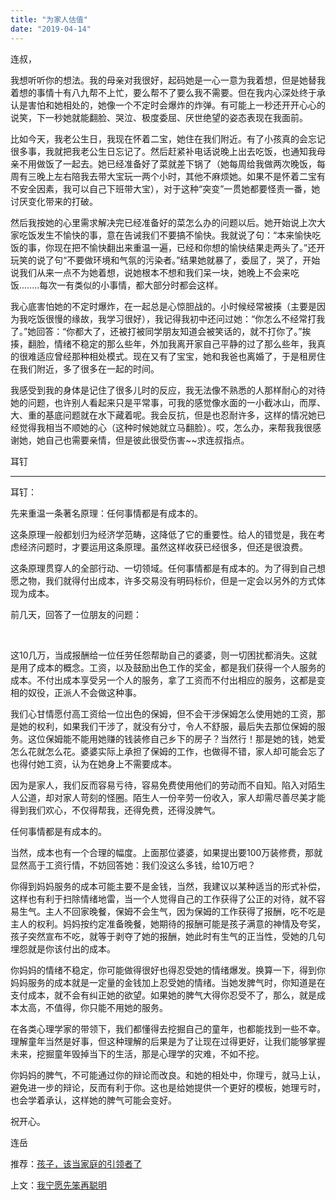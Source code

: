 ```yaml
---
title: "为家人估值"
date: "2019-04-14"
---
```


  

连叔，

我想听听你的想法。我的母亲对我很好，起码她是一心一意为我着想，但是她替我着想的事情十有八九帮不上忙，要么帮不了要么我不需要。但在我内心深处终于承认是害怕和她相处的，她像一个不定时会爆炸的炸弹。有可能上一秒还开开心心的说笑，下一秒她就能翻脸、哭泣、极度委屈、厌世绝望的姿态表现在我面前。

比如今天，我老公生日，我现在怀着二宝，她住在我们附近。有了小孩真的会忘记很多事，我就把我老公生日忘记了。然后赶紧补电话说晚上出去吃饭，也通知我母亲不用做饭了一起去。她已经准备好了菜就差下锅了（她每周给我做两次晚饭，每周有三晚上左右陪我去带大宝玩一两个小时，其他不麻烦她。如果不是怀着二宝有不安全因素，我可以自己下班带大宝），对于这种“突变”一贯她都要怪责一番，她讨厌变化带来的打破。

然后我按她的心里需求解决完已经准备好的菜怎么办的问题以后。她开始说上次大家吃饭发生不愉快的事，意在告诫我们不要搞不愉快。我就说了句：“本来愉快吃饭的事，你现在把不愉快翻出来重温一遍，已经和你想的愉快结果走两头了。”还开玩笑的说了句“不要做环境和气氛的污染者。”结果她就暴了，委屈了，哭了，开始说我们从来一点不为她着想，说她根本不想和我们呆一块，她晚上不会来吃饭........每次一有类似的小事情，都大部分时都会这样。

我心底害怕她的不定时爆炸，在一起总是心惊胆战的。小时候经常被揍（主要是因为我吃饭很慢的缘故，我学习很好），我记得我初中还问过她：“你怎么不经常打我了。”她回答：“你都大了，还被打被同学朋友知道会被笑话的，就不打你了。”挨揍，翻脸，情绪不稳定的那么些年，外加我离开家自己平静的过了那么些年，我真的很难适应曾经那种相处模式。现在又有了宝宝，她和我爸也离婚了，于是租房住在我们附近，多了很多在一起的时间。

我感受到我的身体是记住了很多儿时的反应，我无法像不熟悉的人那样耐心的对待她的问题，也许别人看起来只是平常事，可我的感觉像水面的一小截冰山，而厚、大、重的基底问题就在水下藏着呢。我会反抗，但是也忍耐许多，这样的情况她已经觉得我相当不顺她的心（这种时候她就立马翻脸）。哎，怎么办，来帮我我很感谢她，她自己也需要亲情，但是彼此很受伤害~~求连叔指点。

耳钉

  

* * *

耳钉：

先来重温一条著名原理：任何事情都是有成本的。

这条原理一般都划归为经济学范畴，这降低了它的重要性。给人的错觉是，我在考虑经济问题时，才要运用这条原理。虽然这样收获已经很多，但还是很浪费。

这条原理贯穿人的全部行动、一切领域。任何事情都是有成本的。为了得到自己想愿之物，我们就得付出成本，许多交易没有明码标价，但是一定会以另外的方式体现为成本。

前几天，回答了一位朋友的问题：

   

这10几万，当成报酬给一位任劳任怨帮助自己的婆婆，则一切困扰都消失。这就是用了成本的概念。工资，以及鼓励出色工作的奖金，都是我们获得一个人服务的成本。不付出成本享受另一个人的服务，拿了工资而不付出相应的服务，这都是变相的奴役，正派人不会做这种事。

我们心甘情愿付高工资给一位出色的保姆，但不会干涉保姆怎么使用她的工资，那是她的权利，如果我们干涉了，就没有分寸，令人不舒服，最后失去那位保姆的服务。这位保姆能不能用她赚的钱装修自己乡下的房子？当然行！那是她的钱，她爱怎么花就怎么花。婆婆实际上承担了保姆的工作，也做得不错，家人却可能会忘了也得付她工资，认为在她身上不需要成本。

因为是家人，我们反而容易亏待，容易免费使用他们的劳动而不自知。陷入对陌生人公道，却对家人苛刻的怪圈。陌生人一份辛劳一份收入，家人却需尽善尽美才能得到我们欢心，不仅得帮我，还得免费，还得没脾气。

任何事情都是有成本的。

当然，成本也有一个合理的幅度。上面那位婆婆，如果提出要100万装修费，那就显然高于工资行情，不妨回答她：我们没这么多钱，给10万吧？

你得到妈妈服务的成本可能主要不是金钱，当然，我建议以某种适当的形式补偿，这样也有利于扫除情绪地雷，当一个人觉得自己的工作获得了公正的对待，就不容易生气。主人不回家晚餐，保姆不会生气，因为保姆的工作获得了报酬，吃不吃是主人的权利。妈妈按约定准备晚餐，她期待的报酬可能是孩子满意的神情及夸奖，孩子突然宣布不吃，就等于剥夺了她的报酬，她此时有生气的正当性，受她的几句埋怨就是你该付出的成本。

你妈妈的情绪不稳定，你可能做得很好也得忍受她的情绪爆发。换算一下，得到你妈妈服务的成本就是一定量的金钱加上忍受她的情绪。当她发脾气时，你知道是在支付成本，就不会有纠正她的欲望。如果她的脾气大得你忍受不了，那么，就是成本太高，不值得，你只能不用她的服务。

在各类心理学家的带领下，我们都懂得去挖掘自己的童年，也都能找到一些不幸。理解童年当然是好事，但这种理解的后果是为了让现在过得更好，让我们能够掌握未来，挖掘童年毁掉当下的生活，那是心理学的灾难，不如不挖。

你妈妈的脾气，不可能通过你的辩论而改良。和她的相处中，你理亏，就马上认，避免进一步的辩论，反而有利于你。这也是给她提供一个更好的模板，她理亏时，也会学着承认，这样她的脾气可能会变好。

祝开心。

连岳

推荐：[孩子，该当家庭的引领者了](http://mp.weixin.qq.com/s?__biz=MjM5NDU0Mjk2MQ==&mid=2651633119&idx=1&sn=ad71fdbb289972dff1391f6db6be392c&chksm=bd7e31c18a09b8d710a3d552f407d6e99afc615448484fb5ca77d18373007a15aad4fb85a54c&scene=21#wechat_redirect)  

上文：[我宁愿先笨再聪明](http://mp.weixin.qq.com/s?__biz=MjM5NDU0Mjk2MQ==&mid=2651633187&idx=1&sn=a35de37a9143c6c9a75e8c30453fd73e&chksm=bd7e323d8a09bb2b8a704e4836e92efccdbd6c1905a589006a4720c8cc853cd540280ebcc8ee&scene=21#wechat_redirect)

